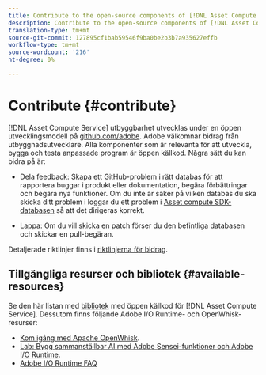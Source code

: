 ```yaml
---
title: Contribute to the open-source components of [!DNL Asset Compute Service].
description: Contribute to the open-source components of [!DNL Asset Compute Service].
translation-type: tm+mt
source-git-commit: 127895cf1bab59546f9ba0be2b3b7a935627effb
workflow-type: tm+mt
source-wordcount: '216'
ht-degree: 0%

---
```



# Contribute {#contribute}

[!DNL Asset Compute Service] utbyggbarhet utvecklas under en öppen utvecklingsmodell på  [github.com/adobe](https://github.com/adobe). Adobe välkomnar bidrag från utbyggnadsutvecklare. Alla komponenter som är relevanta för att utveckla, bygga och testa anpassade program är öppen källkod. Några sätt du kan bidra på är:

* Dela feedback: Skapa ett GitHub-problem i rätt databas för att rapportera buggar i produkt eller dokumentation, begära förbättringar och begära nya funktioner. Om du inte är säker på vilken databas du ska skicka ditt problem i loggar du ett problem i [Asset compute SDK-databasen](https://github.com/adobe/asset-compute-sdk) så att det dirigeras korrekt.

* Lappa: Om du vill skicka en patch förser du den befintliga databasen och skickar en pull-begäran.

Detaljerade riktlinjer finns i [riktlinjerna för bidrag](https://github.com/adobe/asset-compute-sdk/blob/master/.github/CONTRIBUTING.md).

## Tillgängliga resurser och bibliotek {#available-resources}

Se den här listan med [bibliotek](https://github.com/adobe/asset-compute-sdk#available-resources-and-libraries) med öppen källkod för [!DNL Asset Compute Service]. Dessutom finns följande Adobe I/O Runtime- och OpenWhisk-resurser:

* [Kom igång med Apache OpenWhisk](https://github.com/apache/incubator-openwhisk/tree/master/docs#getting-started-with-openwhisk).
* [Lab: Bygg sammanställbar AI med Adobe Sensei-funktioner och Adobe I/O Runtime](https://opensource.adobe.com/adobe-sensei-ai-functions/index.html).
* [Adobe I/O Runtime FAQ](https://www.adobe.io/apis/experienceplatform/runtime/docs.html#!adobedocs/adobeio-runtime/master/resources/faq.md)

<!-- **TBD** for post-release:
* Link to Firefly open-source components.
* Issues in `aio` can be reported in Firefly repos.
* Issues in asset-compute-sdk or devtool goes into the relevant repos from Nui.
-->
